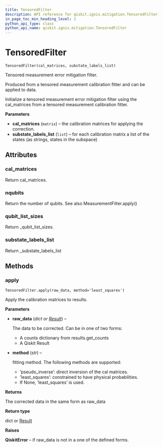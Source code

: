 ```yaml
---
title: TensoredFilter
description: API reference for qiskit.ignis.mitigation.TensoredFilter
in_page_toc_min_heading_level: 1
python_api_type: class
python_api_name: qiskit.ignis.mitigation.TensoredFilter
---
```


# TensoredFilter

<span id="qiskit.ignis.mitigation.TensoredFilter" />

`TensoredFilter(cal_matrices, substate_labels_list)`

Tensored measurement error mitigation filter.

Produced from a tensored measurement calibration fitter and can be applied to data.

Initialize a tensored measurement error mitigation filter using the cal\_matrices from a tensored measurement calibration fitter.

**Parameters**

*   **cal\_matrices** (`matrix`) – the calibration matrices for applying the correction.
*   **substate\_labels\_list** (`list`) – for each calibration matrix a list of the states (as strings, states in the subspace)

## Attributes

### cal\_matrices

Return cal\_matrices.

### nqubits

Return the number of qubits. See also MeasurementFilter.apply()

### qubit\_list\_sizes

Return \_qubit\_list\_sizes.

### substate\_labels\_list

Return \_substate\_labels\_list

## Methods

### apply

<span id="qiskit.ignis.mitigation.TensoredFilter.apply" />

`TensoredFilter.apply(raw_data, method='least_squares')`

Apply the calibration matrices to results.

**Parameters**

*   **raw\_data** (*dict or* [*Result*](qiskit.result.Result "qiskit.result.Result")) –

    The data to be corrected. Can be in one of two forms:

    *   A counts dictionary from results.get\_counts
    *   A Qiskit Result

*   **method** (*str*) –

    fitting method. The following methods are supported:

    *   ’pseudo\_inverse’: direct inversion of the cal matrices.
    *   ’least\_squares’: constrained to have physical probabilities.
    *   If None, ‘least\_squares’ is used.

**Returns**

The corrected data in the same form as raw\_data

**Return type**

dict or [Result](qiskit.result.Result "qiskit.result.Result")

**Raises**

**QiskitError** – if raw\_data is not in a one of the defined forms.

